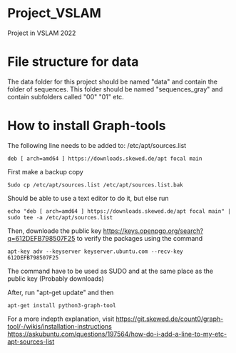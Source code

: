 # Project_VSLAM
 Project in VSLAM 2022

 # File structure for data
 The data folder for this project should be named "data" and contain the folder of sequences. This folder should be named "sequences_gray" and contain subfolders called "00" "01" etc. 

# How to install Graph-tools
The following line needs to be added to: /etc/apt/sources.list

    deb [ arch=amd64 ] https://downloads.skewed.de/apt focal main

First make a backup copy

    Sudo cp /etc/apt/sources.list /etc/apt/sources.list.bak

Should be able to use a text editor to do it, but else run

    echo "deb [ arch=amd64 ] https://downloads.skewed.de/apt focal main" | sudo tee -a /etc/apt/sources.list

Then, downloade the public key 
https://keys.openpgp.org/search?q=612DEFB798507F25
to verify the packages using the command

    apt-key adv --keyserver keyserver.ubuntu.com --recv-key 612DEFB798507F25

The command have to be used as SUDO and at the same place as the public key (Probably downloads)

After, run "apt-get update" and then 

    apt-get install python3-graph-tool


For a more indepth explanation, visit
https://git.skewed.de/count0/graph-tool/-/wikis/installation-instructions
https://askubuntu.com/questions/197564/how-do-i-add-a-line-to-my-etc-apt-sources-list